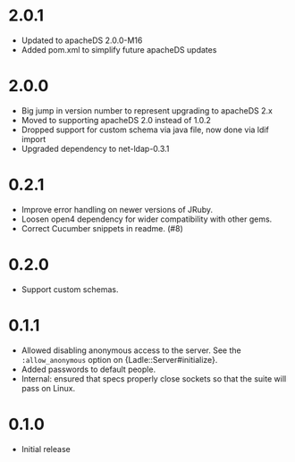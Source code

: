 2.0.1
=====

- Updated to apacheDS 2.0.0-M16
- Added pom.xml to simplify future apacheDS updates

2.0.0
=====

- Big jump in version number to represent upgrading to apacheDS 2.x
- Moved to supporting apacheDS 2.0 instead of 1.0.2
- Dropped support for custom schema via java file, now done via ldif import
- Upgraded dependency to net-ldap-0.3.1

0.2.1
=====

- Improve error handling on newer versions of JRuby.
- Loosen open4 dependency for wider compatibility with other gems.
- Correct Cucumber snippets in readme. (#8)

0.2.0
=====

- Support custom schemas.

0.1.1
=====

- Allowed disabling anonymous access to the server.  See the
  `:allow_anonymous` option on {Ladle::Server#initialize}.
- Added passwords to default people.
- Internal: ensured that specs properly close sockets so that the
  suite will pass on Linux.

0.1.0
=====

- Initial release
